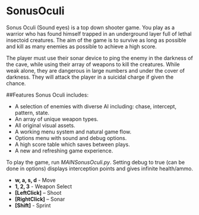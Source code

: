 # SonusOculi
Sonus Oculi (Sound eyes) is a top down shooter game. You play as a warrior who has found himself trapped in an underground layer full of lethal insectoid creatures. The aim of the game is to survive as long as possible and kill as many enemies as possible to achieve a high score.

The player must use their sonar device to ping the enemy in the darkness of the cave, while using their array of weapons to kill the creatures. While weak alone, they are dangerous in large numbers and under the cover of darkness. They will attack the player in a suicidal charge if given the chance.

##Features
Sonus Oculi includes:
- A selection of enemies with diverse AI including: chase, intercept, pattern, state.
- An array of unique weapon types.
- All original visual assets.
- A working menu system and natural game flow.
- Options menu with sound and debug options.
- A high score table which saves between plays.
- A new and refreshing game experience.

To play the game, run *MAINSonusOculi.py*.
Setting debug to true (can be done in options) displays interception points and gives infinite health/ammo.

- **w, a, s, d** - Move
- **1, 2, 3** - Weapon Select
- **[LeftClick]** – Shoot
- **[RightClick]** – Sonar
- **[Shift]** - Sprint
